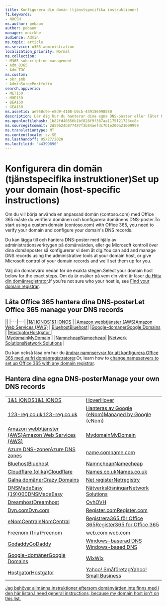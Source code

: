 ```yaml
---
title: Konfigurera din domän (tjänstspecifika instruktioner)
f1.keywords:
- NOCSH
ms.author: pebaum
author: pebaum
manager: mnirkhe
audience: Admin
ms.topic: article
ms.service: o365-administration
localization_priority: Normal
ms.collection:
- M365-subscription-management
- Adm_O365
- Adm_TOC
ms.custom:
- okr_smb
- AdminSurgePortfolio
search.appverid:
- MET150
- MOE150
- BEA160
- GEA150
ms.assetid: ae950c9e-e8d9-4108-b0cb-449156998580
description: Lär dig hur du hanterar dina egna DNS-poster eller låter Microsoft hantera dina DNS-poster åt dig.
ms.openlocfilehash: 1b82fd40556b1bf828f9f367aa1175f21723cc8c
ms.sourcegitcommit: 2d59b24b877487f3b84aefdc7b1e200a21009999
ms.translationtype: MT
ms.contentlocale: sv-SE
ms.lasthandoff: 05/27/2020
ms.locfileid: "44399890"
---
```

# <a name="set-up-your-domain-host-specific-instructions"></a><span data-ttu-id="13a0f-103">Konfigurera din domän (tjänstspecifika instruktioner)</span><span class="sxs-lookup"><span data-stu-id="13a0f-103">Set up your domain (host-specific instructions)</span></span>

<span data-ttu-id="13a0f-104">Om du vill börja använda en anpassad domän (contoso.com) med Office 365 måste du verifiera domänen och konfigurera domänens DNS-poster.</span><span class="sxs-lookup"><span data-stu-id="13a0f-104">To start using a custom domain (contoso.com) with Office 365, you need to verify your domain and configure your domain's DNS records.</span></span> 
  
<span data-ttu-id="13a0f-105">Du kan lägga till och hantera DNS-poster med hjälp av administrationsverktygen på domänvärden, eller ge Microsoft kontroll över dina domänposter så konfigurerar vi dem åt dig.</span><span class="sxs-lookup"><span data-stu-id="13a0f-105">You can add and manage DNS records using the administrative tools at your domain host, or give Microsoft control of your domain records and we'll set them up for you.</span></span>
  
<span data-ttu-id="13a0f-106">Välj din domänvärd nedan för de exakta stegen.</span><span class="sxs-lookup"><span data-stu-id="13a0f-106">Select your domain host below for the exact steps.</span></span> <span data-ttu-id="13a0f-107">Om du är osäker på vem din värd är läser [du Hitta din domänregistrator](find-your-domain-registrar.md).</span><span class="sxs-lookup"><span data-stu-id="13a0f-107">If you're not sure who your host is, see [Find your domain registrar](find-your-domain-registrar.md).</span></span>
  

## <a name="let-office-365-manage-your-dns-records"></a><span data-ttu-id="13a0f-108">Låta Office 365 hantera dina DNS-poster</span><span class="sxs-lookup"><span data-stu-id="13a0f-108">Let Office 365 manage your DNS records</span></span>

||
|---|---|
|[<span data-ttu-id="13a0f-109">1&1 IONOS</span><span class="sxs-lookup"><span data-stu-id="13a0f-109">1&1 IONOS</span></span>](../dns/change-nameservers-at-1-1-internet.md) |
|[<span data-ttu-id="13a0f-110">Amazon webbtjänster (AWS)</span><span class="sxs-lookup"><span data-stu-id="13a0f-110">Amazon Web Services (AWS)</span></span>](../dns/change-nameservers-at-aws.md) |
 [<span data-ttu-id="13a0f-111">Bluehost</span><span class="sxs-lookup"><span data-stu-id="13a0f-111">Bluehost</span></span>](../dns/change-nameservers-at-bluehost.md)|
|[<span data-ttu-id="13a0f-112">Google-domäner</span><span class="sxs-lookup"><span data-stu-id="13a0f-112">Google   Domains</span></span>](../dns/change-nameservers-at-google-domains.md) |
|[<span data-ttu-id="13a0f-113">Hostgator</span><span class="sxs-lookup"><span data-stu-id="13a0f-113">Hostgator   </span></span>](../dns/change-nameservers-at-hostgator.md)  |  
|[<span data-ttu-id="13a0f-114">Mydomain</span><span class="sxs-lookup"><span data-stu-id="13a0f-114">MyDomain</span></span>](../dns/change-nameservers-at-mydomain.md) | 
|[<span data-ttu-id="13a0f-115">Namncheap</span><span class="sxs-lookup"><span data-stu-id="13a0f-115">Namecheap</span></span>](../dns/change-nameservers-at-namecheap.md)|
|[<span data-ttu-id="13a0f-116">Network Solutions</span><span class="sxs-lookup"><span data-stu-id="13a0f-116">Network Solutions</span></span>](../dns/change-nameservers-at-network-solutions.md) |  

<span data-ttu-id="13a0f-117">Du kan också läsa om hur du [ändrar namnservrar för att konfigurera Office 365 med valfri domänregistratorer](change-nameservers-at-any-domain-registrar.md).</span><span class="sxs-lookup"><span data-stu-id="13a0f-117">Or, learn how to [change nameservers to set up Office 365 with any domain registrar](change-nameservers-at-any-domain-registrar.md).</span></span>

## <a name="manage-your-own-dns-records"></a><span data-ttu-id="13a0f-118">Hantera dina egna DNS-poster</span><span class="sxs-lookup"><span data-stu-id="13a0f-118">Manage your own DNS records</span></span>

|                           |                          |
|---------------------------|--------------------------|
| [<span data-ttu-id="13a0f-119">1&1 IONOS</span><span class="sxs-lookup"><span data-stu-id="13a0f-119">1&1 IONOS</span></span>](../dns/create-dns-records-at-1-1-internet.md) | [<span data-ttu-id="13a0f-120">Hover</span><span class="sxs-lookup"><span data-stu-id="13a0f-120">Hover</span></span>](../dns/create-dns-records-at-hover.md) |
| [<span data-ttu-id="13a0f-121">123-reg.co.uk</span><span class="sxs-lookup"><span data-stu-id="13a0f-121">123-reg.co.uk</span></span>](../dns/create-dns-records-at-123-reg-co-uk.md) | [<span data-ttu-id="13a0f-122">Hanteras av Google (eNom)</span><span class="sxs-lookup"><span data-stu-id="13a0f-122">Managed   by Google (eNom)</span></span>](../dns/create-dns-records-for-domain-managed-by-google-enom.md)|
| [<span data-ttu-id="13a0f-123">Amazon webbtjänster (AWS)</span><span class="sxs-lookup"><span data-stu-id="13a0f-123">Amazon Web Services (AWS)</span></span>](../dns/create-dns-records-at-aws.md) | [<span data-ttu-id="13a0f-124">Mydomain</span><span class="sxs-lookup"><span data-stu-id="13a0f-124">MyDomain</span></span>](../dns/create-dns-records-at-mydomain.md) |
| [<span data-ttu-id="13a0f-125">Azure DNS-zoner</span><span class="sxs-lookup"><span data-stu-id="13a0f-125">Azure DNS zones</span></span>](../dns/create-dns-records-for-azure-dns-zones.md) | [<span data-ttu-id="13a0f-126">name.com</span><span class="sxs-lookup"><span data-stu-id="13a0f-126">name.com</span></span>](../dns/create-dns-records-at-name-com.md) |
| [<span data-ttu-id="13a0f-127">Bluehost</span><span class="sxs-lookup"><span data-stu-id="13a0f-127">Bluehost</span></span>](../dns/create-dns-records-at-bluehost.md) | [<span data-ttu-id="13a0f-128">Namncheap</span><span class="sxs-lookup"><span data-stu-id="13a0f-128">Namecheap</span></span>](../dns/create-dns-records-at-namecheap.md)|
| [<span data-ttu-id="13a0f-129">Cloudflare (olika)</span><span class="sxs-lookup"><span data-stu-id="13a0f-129">Cloudflare</span></span>](../dns/create-dns-records-at-cloudflare.md)| [<span data-ttu-id="13a0f-130">Names.co.uk</span><span class="sxs-lookup"><span data-stu-id="13a0f-130">Names.co.uk</span></span>](../dns/create-dns-records-at-names-co-uk.md) |
|  [<span data-ttu-id="13a0f-131">Galna domäner</span><span class="sxs-lookup"><span data-stu-id="13a0f-131">Crazy Domains</span></span>](../dns/create-dns-records-at-crazy-domains.md)| [<span data-ttu-id="13a0f-132">Net register</span><span class="sxs-lookup"><span data-stu-id="13a0f-132">Netregistry</span></span>](../dns/create-dns-records-at-netregistry.md) |
|[<span data-ttu-id="13a0f-133">DNSMadeEasy (19)000</span><span class="sxs-lookup"><span data-stu-id="13a0f-133">DNSMadeEasy</span></span>](../dns/create-dns-records-at-dnsmadeeasy.md) | [<span data-ttu-id="13a0f-134">Nätverkslösningar</span><span class="sxs-lookup"><span data-stu-id="13a0f-134">Network   Solutions</span></span>](../dns/create-dns-records-at-network-solutions.md) |
|[<span data-ttu-id="13a0f-135">Dreamhost</span><span class="sxs-lookup"><span data-stu-id="13a0f-135">Dreamhost</span></span>](../dns/create-dns-records-at-dreamhost.md)  | [<span data-ttu-id="13a0f-136">Ovh</span><span class="sxs-lookup"><span data-stu-id="13a0f-136">OVH</span></span>](../dns/create-dns-records-at-ovh.md) |
|  [<span data-ttu-id="13a0f-137">Dyn.com</span><span class="sxs-lookup"><span data-stu-id="13a0f-137">Dyn.com</span></span>](../dns/create-dns-records-at-dyn-com.md) | [<span data-ttu-id="13a0f-138">Register.com</span><span class="sxs-lookup"><span data-stu-id="13a0f-138">Register.com</span></span>](../dns/create-dns-records-at-register-com.md) |
| [<span data-ttu-id="13a0f-139">eNomCentral</span><span class="sxs-lookup"><span data-stu-id="13a0f-139">eNomCentral</span></span>](../dns/create-dns-records-at-enomcentral.md)| [<span data-ttu-id="13a0f-140">Registrera365 för Office 365</span><span class="sxs-lookup"><span data-stu-id="13a0f-140">Register365 for Office 365</span></span>](../dns/create-dns-records-at-register365.md)  |
| [<span data-ttu-id="13a0f-141">Freenom (fria)</span><span class="sxs-lookup"><span data-stu-id="13a0f-141">Freenom</span></span>](../dns/create-dns-records-at-freenom.md) | [<span data-ttu-id="13a0f-142">web.com</span><span class="sxs-lookup"><span data-stu-id="13a0f-142"> web.com </span></span>](../dns/create-dns-records-at-web-com.md)|
|[<span data-ttu-id="13a0f-143">Godaddy</span><span class="sxs-lookup"><span data-stu-id="13a0f-143">GoDaddy</span></span>](../dns/create-dns-records-at-godaddy.md)|[<span data-ttu-id="13a0f-144">Windows-baserad DNS</span><span class="sxs-lookup"><span data-stu-id="13a0f-144"> Windows-based DNS</span></span>](../dns/create-dns-records-using-windows-based-dns.md)   |
| [<span data-ttu-id="13a0f-145">Google-domäner</span><span class="sxs-lookup"><span data-stu-id="13a0f-145">Google Domains</span></span>](../dns/create-dns-records-at-google-domains.md) |[<span data-ttu-id="13a0f-146">Wix</span><span class="sxs-lookup"><span data-stu-id="13a0f-146">Wix</span></span>](../dns/create-dns-records-at-wix.md) |
|[<span data-ttu-id="13a0f-147">Hostgator</span><span class="sxs-lookup"><span data-stu-id="13a0f-147">Hostgator</span></span>](../dns/create-dns-records-at-hostgator.md)  | [<span data-ttu-id="13a0f-148">Yahoo!   Småföretag</span><span class="sxs-lookup"><span data-stu-id="13a0f-148">Yahoo!   Small Business</span></span>](../dns/create-dns-records-at-yahoo-small-business.md)  |

[<span data-ttu-id="13a0f-149">Jag behöver allmänna instruktioner eftersom domänvärden inte finns med i den här listan.</span><span class="sxs-lookup"><span data-stu-id="13a0f-149">I need general instructions, because my domain host isn't on this list. </span></span>](create-dns-records-at-any-dns-hosting-provider.md)
   
